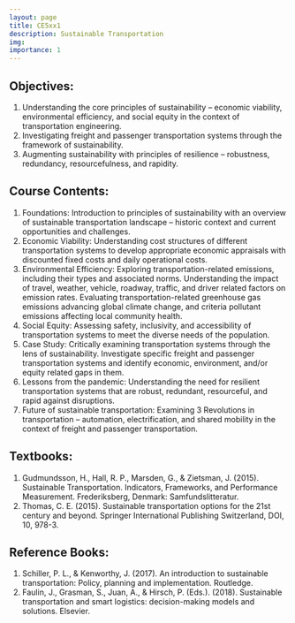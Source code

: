 ```yaml
---
layout: page
title: CE5xx1
description: Sustainable Transportation
img:
importance: 1
---
```


## Objectives:

1. Understanding the core principles of sustainability – economic viability, environmental efficiency, and social equity in the context of transportation engineering.
2. Investigating freight and passenger transportation systems through the framework of sustainability.
3. Augmenting sustainability with principles of resilience – robustness, redundancy, resourcefulness, and rapidity.

## Course Contents:

1. Foundations: Introduction to principles of sustainability with an overview of sustainable transportation landscape – historic context and current opportunities and challenges.
2. Economic Viability: Understanding cost structures of different transportation systems to develop appropriate economic appraisals with discounted fixed costs and daily operational costs.
3. Environmental Efficiency: Exploring transportation-related emissions, including their types and associated norms. Understanding the impact of travel, weather, vehicle, roadway, traffic, and driver related factors on emission rates. Evaluating transportation-related greenhouse gas emissions advancing global climate change, and criteria pollutant emissions affecting local community health.
4. Social Equity: Assessing safety, inclusivity, and accessibility of transportation systems to meet the diverse needs of the population.
5. Case Study: Critically examining transportation systems through the lens of sustainability. Investigate specific freight and passenger transportation systems and identify economic, environment, and/or equity related gaps in them.
6. Lessons from the pandemic: Understanding the need for resilient transportation systems that are robust, redundant, resourceful, and rapid against disruptions.
7. Future of sustainable transportation: Examining 3 Revolutions in transportation – automation, electrification, and shared mobility in the context of freight and passenger transportation.

## Textbooks:

1. Gudmundsson, H., Hall, R. P., Marsden, G., & Zietsman, J. (2015). Sustainable Transportation. Indicators, Frameworks, and Performance Measurement. Frederiksberg, Denmark: Samfundslitteratur.
2. Thomas, C. E. (2015). Sustainable transportation options for the 21st century and beyond. Springer International Publishing Switzerland, DOI, 10, 978-3.

## Reference Books:

1. Schiller, P. L., & Kenworthy, J. (2017). An introduction to sustainable transportation: Policy, planning and implementation. Routledge.
2. Faulin, J., Grasman, S., Juan, A., & Hirsch, P. (Eds.). (2018). Sustainable transportation and smart logistics: decision-making models and solutions. Elsevier.
